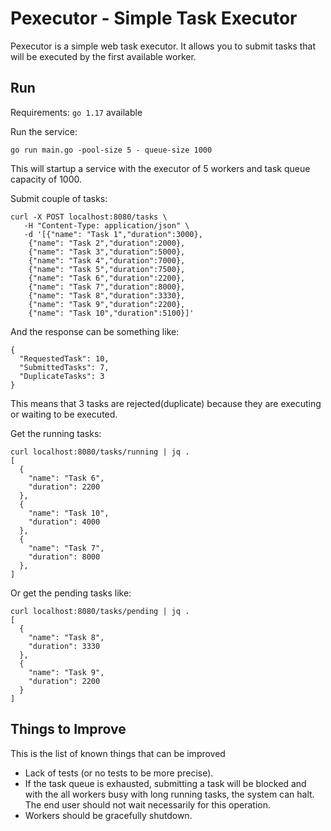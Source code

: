 # Pexecutor - Simple Task Executor

Pexecutor is a simple web task executor. It allows you to submit tasks that will be executed by the first available worker.

## Run

Requirements: `go 1.17` available

Run the service:
```
go run main.go -pool-size 5 - queue-size 1000
```
This will startup a service with the executor of 5 workers and task queue capacity of 1000.



Submit couple of tasks:

```
curl -X POST localhost:8080/tasks \
   -H "Content-Type: application/json" \
   -d '[{"name": "Task 1","duration":3000}, 
    {"name": "Task 2","duration":2000},
    {"name": "Task 3","duration":5000},
    {"name": "Task 4","duration":7000},
    {"name": "Task 5","duration":7500},
    {"name": "Task 6","duration":2200},
    {"name": "Task 7","duration":8000},
    {"name": "Task 8","duration":3330},
    {"name": "Task 9","duration":2200},
    {"name": "Task 10","duration":5100}]'

```

And the response can be something like:
```
{
  "RequestedTask": 10,
  "SubmittedTasks": 7,
  "DuplicateTasks": 3 
}
```
This means that 3 tasks are rejected(duplicate) because they are executing or waiting to be executed.


Get the running tasks:
```
curl localhost:8080/tasks/running | jq .
[
  {
    "name": "Task 6",
    "duration": 2200
  },
  {
    "name": "Task 10",
    "duration": 4000
  },
  {
    "name": "Task 7",
    "duration": 8000
  },
]

```


Or get the pending tasks like:
```
curl localhost:8080/tasks/pending | jq .
[
  {
    "name": "Task 8",
    "duration": 3330
  },
  {
    "name": "Task 9",
    "duration": 2200
  }
]
```

## Things to Improve

This is the list of known things that can be improved
- Lack of tests (or no tests to be more precise).
- If the task queue is exhausted, submitting a task will be blocked and with the all workers busy with long running tasks, the system can halt. The end user should not wait necessarily for this operation.
- Workers should be gracefully shutdown.

